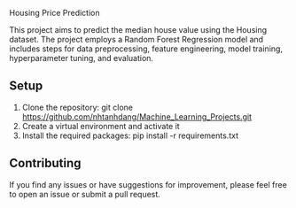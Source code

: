 Housing Price Prediction

This project aims to predict the median house value using the Housing dataset. The project employs a Random Forest Regression model and includes steps for data preprocessing, feature engineering, model training, hyperparameter tuning, and evaluation.

## Setup

1. Clone the repository: git clone https://github.com/nhtanhdang/Machine_Learning_Projects.git
3. Create a virtual environment and activate it
4. Install the required packages: pip install -r requirements.txt

## Contributing

If you find any issues or have suggestions for improvement, please feel free to open an issue or submit a pull request.
